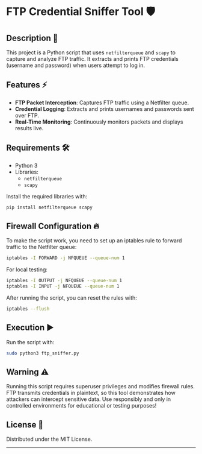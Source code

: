 # FTP Credential Sniffer Tool 🛡️

## Description 📘
This project is a Python script that uses `netfilterqueue` and `scapy` to capture and analyze FTP traffic. It extracts and prints FTP credentials (username and password) when users attempt to log in.

## Features ⚡
- **FTP Packet Interception**: Captures FTP traffic using a Netfilter queue.
- **Credential Logging**: Extracts and prints usernames and passwords sent over FTP.
- **Real-Time Monitoring**: Continuously monitors packets and displays results live.

## Requirements 🛠️
- Python 3
- Libraries:
  - `netfilterqueue`
  - `scapy`

Install the required libraries with:
```bash
pip install netfilterqueue scapy
```

## Firewall Configuration 🔥
To make the script work, you need to set up an iptables rule to forward traffic to the Netfilter queue:
```bash
iptables -I FORWARD -j NFQUEUE --queue-num 1
```

For local testing:
```bash
iptables -I OUTPUT -j NFQUEUE --queue-num 1
iptables -I INPUT -j NFQUEUE --queue-num 1
```

After running the script, you can reset the rules with:
```bash
iptables --flush
```

## Execution ▶️
Run the script with:
```bash
sudo python3 ftp_sniffer.py
```

## Warning ⚠️
Running this script requires superuser privileges and modifies firewall rules. FTP transmits credentials in plaintext, so this tool demonstrates how attackers can intercept sensitive data. Use responsibly and only in controlled environments for educational or testing purposes!

## License 📄
Distributed under the MIT License.

---
